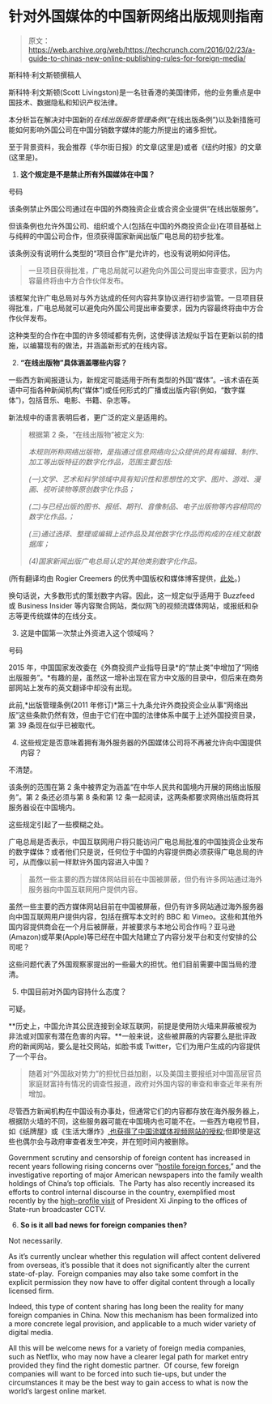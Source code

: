 # 针对外国媒体的中国新网络出版规则指南 

> 原文：<https://web.archive.org/web/https://techcrunch.com/2016/02/23/a-guide-to-chinas-new-online-publishing-rules-for-foreign-media/>

斯科特·利文斯顿撰稿人

斯科特·利文斯顿(Scott Livingston)是一名驻香港的美国律师，他的业务重点是中国技术、数据隐私和知识产权法律。

本分析旨在解决对中国新的*在线出版服务管理条例*(“在线出版条例”)以及新措施可能如何影响外国公司在中国分销数字媒体的能力所提出的诸多担忧。

至于背景资料，我会推荐《华尔街日报》的文章(这里是)或者《纽约时报》的文章(这里是)。

1.  **这个规定是不是禁止所有外国媒体在中国？**

号码

该条例禁止外国公司通过在中国的外商独资企业或合资企业提供“在线出版服务”。

但该条例也允许外国公司、组织或个人(包括在中国的外商投资企业)在项目基础上与纯粹的中国公司合作，但须获得国家新闻出版广电总局的初步批准。

该条例没有说明什么类型的“项目合作”是允许的，也没有说明如何评估。

> 一旦项目获得批准，广电总局就可以避免向外国公司提出审查要求，因为内容最终将由中方合作伙伴发布。

该框架允许广电总局对与外方达成的任何内容共享协议进行初步监管。一旦项目获得批准，广电总局就可以避免向外国公司提出审查要求，因为内容最终将由中方合作伙伴发布。

这种类型的合作在中国的许多领域都有先例，这使得该法规似乎旨在更新以前的措施，以编纂现有的做法，并涵盖新形式的在线内容。

2.  **“在线出版物”具体涵盖哪些内容？**

一些西方新闻报道认为，新规定可能适用于所有类型的外国“媒体”。–该术语在英语中可指各种新闻机构(“媒体”)或任何形式的广播或出版内容(例如，“数字媒体”)，包括音乐、电影、书籍、杂志等。

新法规中的语言表明后者，更广泛的定义是适用的。

> 根据第 2 条，“在线出版物”被定义为:
> 
> *本规则所称网络出版物，是指通过信息网络向公众提供的具有编辑、制作、加工等出版特征的数字化作品，范围主要包括:*
> 
> *(一)文学、艺术和科学领域中具有知识性和思想性的文字、图片、游戏、漫画、视听读物等原创数字化作品；*
> 
> *(二)与已经出版的图书、报纸、期刊、音像制品、电子出版物等内容相同的数字化作品。；*
> 
> *(三)通过选择、整理或编辑上述作品及其他数字化作品而构成的在线文献数据库；*
> 
> *(4)国家新闻出版广电总局认定的其他类别数字化作品。*

(所有翻译均由 Rogier Creemers 的优秀中国版权和媒体博客提供，[此处](https://web.archive.org/web/20230203225408/https://chinacopyrightandmedia.wordpress.com/2016/02/04/online-publishing-service-management-rules/)。)

换句话说，大多数形式的策划数字内容。因此，这一规定似乎适用于 Buzzfeed 或 Business Insider 等内容聚合网站，类似网飞的视频流媒体网站，或报纸和杂志等更传统媒体的在线分支。

3.  这是中国第一次禁止外资进入这个领域吗？

号码

2015 年，中国国家发改委在《外商投资产业指导目录*的“禁止类”中增加了“网络出版服务”。*有趣的是，虽然这一增补出现在官方中文版的目录中，但后来在商务部网站上发布的英文翻译中却没有出现。

此前,*出版管理条例(2011 年修订)*第三十九条允许外商投资企业从事“网络出版”这些条款仍然有效，但由于它们在中国的法律体系中属于上述外国投资目录，第 39 条现在似乎已被取代。

4.  这些规定是否意味着拥有海外服务器的外国媒体公司将不再被允许向中国提供内容？

不清楚。

该条例的范围在第 2 条中被界定为涵盖“在中华人民共和国境内开展的网络出版服务”。第 2 条还必须与第 8 条和第 12 条一起阅读，这两条都要求网络出版商将其服务器设在中国境内。

这些规定引起了一些模糊之处。

广电总局是否表示，中国互联网用户将只能访问广电总局批准的中国独资企业发布的数字媒体？或者他们只是说，任何位于中国的内容提供商必须获得广电总局的许可，从而像以前一样默许外国内容进入中国？

> 虽然一些主要的西方媒体网站目前在中国被屏蔽，但仍有许多网站通过海外服务器向中国互联网用户提供内容。

虽然一些主要的西方媒体网站目前在中国被屏蔽，但仍有许多网站通过海外服务器向中国互联网用户提供内容，包括在撰写本文时的 BBC 和 Vimeo。这些和其他外国内容提供商会在一个月后被屏蔽，并被要求与本地公司合作吗？亚马逊(Amazon)或苹果(Apple)等已经在中国大陆建立了内容分发平台和支付安排的公司呢？

这些问题代表了外国观察家提出的一些最大的担忧。他们目前需要中国当局的澄清。

5.  中国目前对外国内容持什么态度？

可疑。

**历史上，中国允许其公民连接到全球互联网，前提是使用防火墙来屏蔽被视为非法或对国家有潜在危害的内容。**一般来说，这些被屏蔽的内容要么是批评政府的新闻网站，要么是社交网站，如脸书或 Twitter，它们为用户生成的内容提供了一个平台。

> 随着对“外国敌对势力”的担忧日益加剧，以及美国主要报纸对中国高层官员家庭财富持有情况的调查性报道，政府对外国内容的审查和审查近年来有所增加。

尽管西方新闻机构在中国设有办事处，但通常它们的内容都存放在海外服务器上，根据防火墙的不同，这些服务器可能在中国境内也可能不在。一些西方电视节目，如《纸牌屋》或《生活大爆炸》[,也获得了中国流媒体视频网站的授权](https://web.archive.org/web/20230203225408/http://www.hollywoodreporter.com/news/china-big-bang-theory-first-808270);但即使是这些也偶尔会与政府审查者发生冲突，并在短时间内被删除。

Government scrutiny and censorship of foreign content has increased in recent years following rising concerns over “[hostile foreign forces](https://web.archive.org/web/20230203225408/http://blogs.cfr.org/asia/2015/07/08/poisoning-the-well-of-u-s-china-relations/),” and the investigative reporting of major American newspapers into the family wealth holdings of China’s top officials.  The Party has also recently increased its efforts to control internal discourse in the country, exemplified most recently by the [high-profile visit](https://web.archive.org/web/20230203225408/https://www.hongkongfp.com/2016/02/22/communist-party-guides-media-innovation-says-global-times-after-xis-tour-of-state-media/) of President Xi Jinping to the offices of State-run broadcaster CCTV.

6.  **So is it all bad news for foreign companies then?**

Not necessarily.

As it’s currently unclear whether this regulation will affect content delivered from overseas, it’s possible that it does not significantly alter the current state-of-play.  Foreign companies may also take some comfort in the explicit permission they now have to offer digital content through a locally licensed firm.

Indeed, this type of content sharing has long been the reality for many foreign companies in China. Now this mechanism has been formalized into a more concrete legal provision, and applicable to a much wider variety of digital media.

All this will be welcome news for a variety of foreign media companies, such as Netflix, who may now have a clearer legal path for market entry provided they find the right domestic partner.  Of course, few foreign companies will want to be forced into such tie-ups, but under the circumstances it may be the best way to gain access to what is now the world’s largest online market.